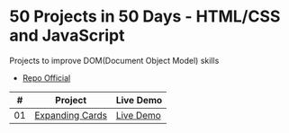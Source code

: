 # 50 Projects in 50 Days - HTML/CSS and JavaScript

Projects to improve DOM(Document Object Model) skills

-   [Repo Official](https://www.udemy.com/course/50-projects-50-days)

|  #  | Project                                                                                                                     | Live Demo                                                                         |
| :-: | --------------------------------------------------------------------------------------------------------------------------- | --------------------------------------------------------------------------------- |
| 01  | [Expanding Cards](https://github.com/Guilherme-Santos08/50projects50days-js/tree/master/01_expanding-cards)                             | [Live Demo](https://guilherme-santos08.github.io/50projects50days-js/01_expanding-cards/index.html)               |